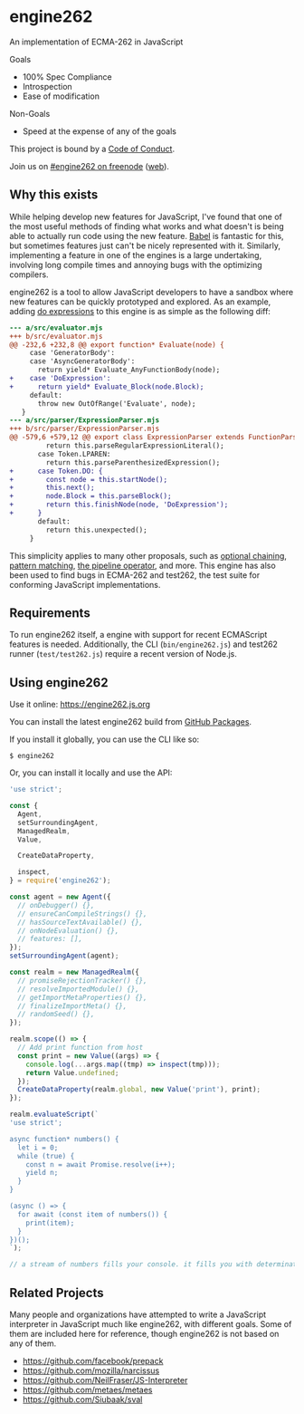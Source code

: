 # engine262

An implementation of ECMA-262 in JavaScript

Goals
- 100% Spec Compliance
- Introspection
- Ease of modification

Non-Goals
- Speed at the expense of any of the goals

This project is bound by a [Code of Conduct][COC].

Join us on [#engine262 on freenode][irc] ([web][irc-webchat]).

## Why this exists

While helping develop new features for JavaScript, I've found that one of the
most useful methods of finding what works and what doesn't is being able to
actually run code using the new feature. [Babel][] is fantastic for this, but
sometimes features just can't be nicely represented with it. Similarly,
implementing a feature in one of the engines is a large undertaking, involving
long compile times and annoying bugs with the optimizing compilers.

engine262 is a tool to allow JavaScript developers to have a sandbox where new
features can be quickly prototyped and explored. As an example, adding
[do expressions][] to this engine is as simple as the following diff:

```diff
--- a/src/evaluator.mjs
+++ b/src/evaluator.mjs
@@ -232,6 +232,8 @@ export function* Evaluate(node) {
     case 'GeneratorBody':
     case 'AsyncGeneratorBody':
       return yield* Evaluate_AnyFunctionBody(node);
+    case 'DoExpression':
+      return yield* Evaluate_Block(node.Block);
     default:
       throw new OutOfRange('Evaluate', node);
   }
--- a/src/parser/ExpressionParser.mjs
+++ b/src/parser/ExpressionParser.mjs
@@ -579,6 +579,12 @@ export class ExpressionParser extends FunctionParser {
         return this.parseRegularExpressionLiteral();
       case Token.LPAREN:
         return this.parseParenthesizedExpression();
+      case Token.DO: {
+        const node = this.startNode();
+        this.next();
+        node.Block = this.parseBlock();
+        return this.finishNode(node, 'DoExpression');
+      }
       default:
         return this.unexpected();
     }
```

This simplicity applies to many other proposals, such as [optional chaining][],
[pattern matching][], [the pipeline operator][], and more. This engine has also
been used to find bugs in ECMA-262 and test262, the test suite for
conforming JavaScript implementations.

## Requirements

To run engine262 itself, a engine with support for recent ECMAScript features
is needed. Additionally, the CLI (`bin/engine262.js`) and test262 runner
(`test/test262.js`) require a recent version of Node.js.

## Using engine262

Use it online: https://engine262.js.org

You can install the latest engine262 build from [GitHub Packages][].

If you install it globally, you can use the CLI like so:

`$ engine262`

Or, you can install it locally and use the API:

```js
'use strict';

const {
  Agent,
  setSurroundingAgent,
  ManagedRealm,
  Value,

  CreateDataProperty,

  inspect,
} = require('engine262');

const agent = new Agent({
  // onDebugger() {},
  // ensureCanCompileStrings() {},
  // hasSourceTextAvailable() {},
  // onNodeEvaluation() {},
  // features: [],
});
setSurroundingAgent(agent);

const realm = new ManagedRealm({
  // promiseRejectionTracker() {},
  // resolveImportedModule() {},
  // getImportMetaProperties() {},
  // finalizeImportMeta() {},
  // randomSeed() {},
});

realm.scope(() => {
  // Add print function from host
  const print = new Value((args) => {
    console.log(...args.map((tmp) => inspect(tmp)));
    return Value.undefined;
  });
  CreateDataProperty(realm.global, new Value('print'), print);
});

realm.evaluateScript(`
'use strict';

async function* numbers() {
  let i = 0;
  while (true) {
    const n = await Promise.resolve(i++);
    yield n;
  }
}

(async () => {
  for await (const item of numbers()) {
    print(item);
  }
})();
`);

// a stream of numbers fills your console. it fills you with determination.
```

## Related Projects

Many people and organizations have attempted to write a JavaScript interpreter
in JavaScript much like engine262, with different goals. Some of them are
included here for reference, though engine262 is not based on any of them.

- https://github.com/facebook/prepack
- https://github.com/mozilla/narcissus
- https://github.com/NeilFraser/JS-Interpreter
- https://github.com/metaes/metaes
- https://github.com/Siubaak/sval

[Babel]: https://babeljs.io/
[COC]: https://github.com/engine262/engine262/blob/master/CODE_OF_CONDUCT.md
[do expressions]: https://github.com/tc39/proposal-do-expressions
[irc]: ircs://chat.freenode.net:6697/engine262
[irc-webchat]: https://webchat.freenode.net/?channels=engine262
[optional chaining]: https://github.com/tc39/proposal-optional-chaining
[pattern matching]: https://github.com/tc39/proposal-pattern-matching
[the pipeline operator]: https://github.com/tc39/proposal-pipeline-operator
[GitHub Packages]: https://github.com/engine262/engine262/packages
